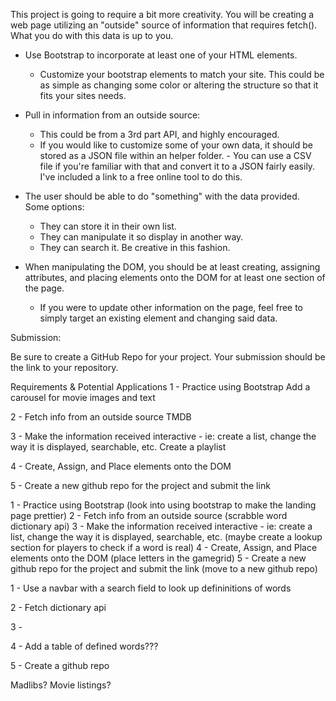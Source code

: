 This project is going to require a bit more creativity. You will be creating a web page utilizing an "outside" source of information that requires fetch(). What you do with this data is up to you.

- Use Bootstrap to incorporate at least one of your HTML elements.
     - Customize your bootstrap elements to match your site. This could be as simple as changing some color or altering the structure so that it fits your sites needs.

- Pull in information from an outside source:
   - This could be from a 3rd part API, and highly encouraged.
   - If you would like to customize some of your own data, it should be stored as a JSON file within an helper folder.
          - You can use a CSV file if you're familiar with that and convert it to a JSON fairly easily.  I've included a link to a free online tool to do this.

- The user should be able to do "something" with the data provided. 
   Some options:
    - They can store it in their own list.
    - They can manipulate it so display in another way.
    - They can search it.
  Be creative in this fashion.

- When manipulating the DOM, you should be at least creating, assigning attributes, and placing elements onto the DOM for at least one section of the page.
   - If you were to update other information on the page, feel free to simply target an existing element and changing said data.

Submission:

Be sure to create a GitHub Repo for your project. Your submission should be the link to your repository.




Requirements & Potential Applications
1 - Practice using Bootstrap
	Add a carousel for movie images and text

2 - Fetch info from an outside source
	TMDB

3 - Make the information received interactive - ie: create a list, change the way it is displayed, searchable, etc.
	Create a playlist

4 - Create, Assign, and Place elements onto the DOM
	

5 - Create a new github repo for the project and submit the link







1 - Practice using Bootstrap
	(look into using bootstrap to make the landing page prettier)
2 - Fetch info from an outside source
	(scrabble word dictionary api)
3 - Make the information received interactive - ie: create a list, change the way it is displayed, searchable, etc.
	(maybe create a lookup section for players to check if a word is real)
4 - Create, Assign, and Place elements onto the DOM
	(place letters in the gamegrid)
5 - Create a new github repo for the project and submit the link
	(move to a new github repo)


1 - Use a navbar with a search field to look up defininitions of words

2 - Fetch dictionary api

3 - 

4 - Add a table of defined words???

5 - Create a github repo


Madlibs?
Movie listings?
